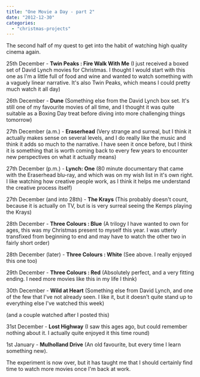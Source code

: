 ```yaml
---
title: "One Movie a Day - part 2"
date: "2012-12-30"
categories: 
  - "christmas-projects"
---
```


The second half of my quest to get into the habit of watching high quality cinema again.

25th December - **Twin Peaks : Fire Walk With Me** (I just received a boxed set of David Lynch movies for Christmas. I thought I would start with this one as I'm a little full of food and wine and wanted to watch something with a vaguely linear narrative. It's also Twin Peaks, which means I could pretty much watch it all day)

26th December - **Dune** (Something else from the David Lynch box set. It's still one of my favourite movies of all time, and I thought it was quite suitable as a Boxing Day treat before diving into more challenging things tomorrow)

27th December (a.m.) - **Eraserhead** (Very strange and surreal, but I think it actually makes sense on several levels, and I do really like the music and think it adds so much to the narrative. I have seen it once before, but I think it is something that is worth coming back to every few years to encounter new perspectives on what it actually means)

27th December (p.m.) - **Lynch: One** (80 minute documentary that came with the Eraserhead blu-ray, and which was on my wish list in it's own right. I like watching how creative people work, as I think it helps me understand the creative process itself)

27th December (and into 28th) - **The Krays** (This probably doesn't count, because it is actually on TV, but is is very surreal seeing the Kemps playing the Krays)

28th December - **Three Colours : Blue** (A trilogy I have wanted to own for ages, this was my Christmas present to myself this year. I was utterly transfixed from beginning to end and may have to watch the other two in fairly short order)

28th December (later) - **Three Colours : White** (See above. I really enjoyed this one too)

29th December - **Three Colours : Red** (Absolutely perfect, and a very fitting ending. I need more movies like this in my life I think)

30th December - **Wild at Heart** (Something else from David Lynch, and one of the few that I've not already seen. I like it, but it doesn't quite stand up to everything else I've watched this week)

(and a couple watched after I posted this)

31st December - **Lost Highway** (I saw this ages ago, but could remember nothing about it. I actually quite enjoyed it this time round)

1st January - **Mulholland Drive** (An old favourite, but every time I learn something new).

The experiment is now over, but it has taught me that I should certainly find time to watch more movies once I'm back at work.
